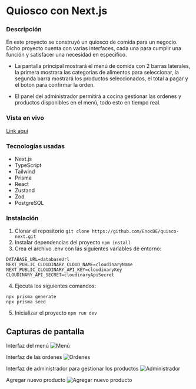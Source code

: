 # Quiosco con Next.js

### Descripción
En este proyecto se construyó un quiosco de comida para un negocio. 
Dicho proyecto cuenta con varias interfaces, cada una para cumplir una función y satisfacer una necesidad en especifico.

- La pantalla principal mostrará el menú de comida con 2 barras laterales, la primera mostrara las categorias de alimentos para seleccionar, la segunda barra mostrará los productos seleccionados, el total a pagar y el boton para confirmar la orden.

- El panel del administrador permitirá a cocina gestionar las ordenes y productos disponibles en el menú, todo esto en tiempo real.

### Vista en vivo
[Link aqui](https://quisco-next-app.vercel.app/order/cafe)

### Tecnologías usadas
- Next.js
- TypeScript
- Tailwind
- Prisma
- React
- Zustand
- Zod
- PostgreSQL

### Instalación
1. Clonar el repositorio `git clone https://github.com/EnocDE/quisco-next.git`
2. Instalar dependencias del proyecto `npm install`
3. Crea el archivo .env con las siguientes variables de entorno:
```
DATABASE_URL=databaseUrl
NEXT_PUBLIC_CLOUDINARY_CLOUD_NAME=cloudinaryName
NEXT_PUBLIC_CLOUDINARY_API_KEY=cloudinaryKey
CLOUDINARY_API_SECRET=cloudinaryApiSecret
```
4. Ejecuta los siguientes comandos:
```
npx prisma generate
npx prisma seed
```
5. Inicializar el proyecto `npm run dev`

## Capturas de pantalla
Interfaz del menú
![Menú](https://res.cloudinary.com/djhttc5bd/image/upload/v1716265908/Captura_de_pantalla_2024-05-20_222907_ope75i.png)

Interfaz de las ordenes
![Ordenes](https://res.cloudinary.com/djhttc5bd/image/upload/v1716266417/Captura_de_pantalla_2024-05-20_224000_pkghdd.png)

Interfaz de administrador para gestionar los productos
![Administrador](https://res.cloudinary.com/djhttc5bd/image/upload/v1716265908/Captura_de_pantalla_2024-05-20_222930_cbmpud.png)

Agregar nuevo producto
![Agregar nuevo producto](https://res.cloudinary.com/djhttc5bd/image/upload/v1716265908/Captura_de_pantalla_2024-05-20_223106_inx3nn.png)

